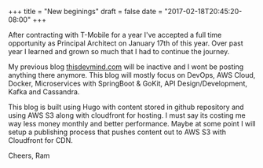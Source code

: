 +++
title = "New beginings"
draft = false
date = "2017-02-18T20:45:20-08:00"
+++

After contracting with T-Mobile for a year I've accepted a full time opportunity as Principal Architect on January 17th of this year. Over past year I learned and grown so much that I had to continue the journey. 

My previous blog [thisdevmind.com](http://www.thisdevmind.com) will be inactive and I wont be posting anything there anymore. This blog will mostly focus on 
DevOps, AWS Cloud, Docker, Microservices with SpringBoot & GoKit, API Design/Development, Kafka and Cassandra. 

This blog is built using Hugo with content stored in github repository and using AWS S3 along with cloudfront for hosting. I must say its costing me way less money monthly and better performance. Maybe at some point I will setup a publishing process that pushes content out to AWS S3 with Cloudfront for CDN. 

Cheers,
Ram